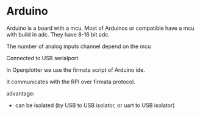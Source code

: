 # Arduino

Arduino is a board with a mcu. Most of Arduinos or compatible have a mcu with build in adc. They have 8-16 bit adc.

The number of analog inputs channel depend on the mcu

Connected to USB serialport.



In Openplotter we use the firmata script of Arduino ide.

It communicates with the RPI over firmata protocol.



advantage:

* can be isolated \(by USB to USB isolator, or uart to USB isolator\) 




